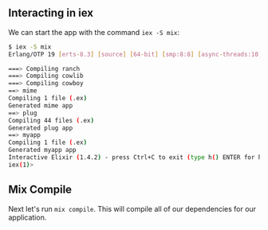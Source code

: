 ## Interacting in iex

We can start the app with the command `iex -S mix`: 

```bash
$ iex -S mix
Erlang/OTP 19 [erts-8.3] [source] [64-bit] [smp:8:8] [async-threads:10] [hipe] [kernel-poll:false] [dtrace]

===> Compiling ranch
===> Compiling cowlib
===> Compiling cowboy
==> mime
Compiling 1 file (.ex)
Generated mime app
==> plug
Compiling 44 files (.ex)
Generated plug app
==> myapp
Compiling 1 file (.ex)
Generated myapp app
Interactive Elixir (1.4.2) - press Ctrl+C to exit (type h() ENTER for help)
iex(1)> 
```


## Mix Compile

Next let's run `mix compile`. This will compile all of our dependencies for our application.


